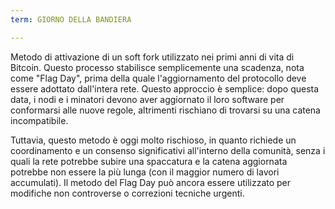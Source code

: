 ```yaml
---
term: GIORNO DELLA BANDIERA

---
```

Metodo di attivazione di un soft fork utilizzato nei primi anni di vita di Bitcoin. Questo processo stabilisce semplicemente una scadenza, nota come "Flag Day", prima della quale l'aggiornamento del protocollo deve essere adottato dall'intera rete. Questo approccio è semplice: dopo questa data, i nodi e i minatori devono aver aggiornato il loro software per conformarsi alle nuove regole, altrimenti rischiano di trovarsi su una catena incompatibile.

Tuttavia, questo metodo è oggi molto rischioso, in quanto richiede un coordinamento e un consenso significativi all'interno della comunità, senza i quali la rete potrebbe subire una spaccatura e la catena aggiornata potrebbe non essere la più lunga (con il maggior numero di lavori accumulati). Il metodo del Flag Day può ancora essere utilizzato per modifiche non controverse o correzioni tecniche urgenti.